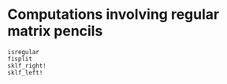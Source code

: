 # Computations involving regular matrix pencils

```@docs
isregular
fisplit
sklf_right!
sklf_left!
```
